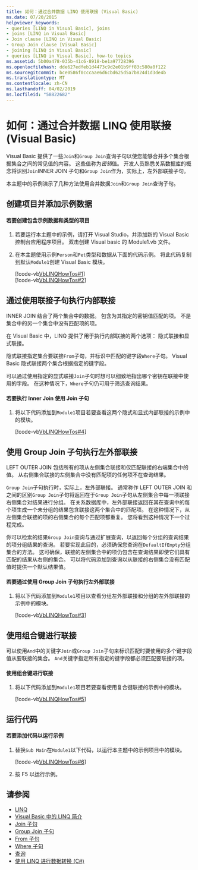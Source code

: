 ```yaml
---
title: 如何：通过合并数据 LINQ 使用联接 (Visual Basic)
ms.date: 07/20/2015
helpviewer_keywords:
- queries [LINQ in Visual Basic], joins
- joins [LINQ in Visual Basic]
- Join clause [LINQ in Visual Basic]
- Group Join clause [Visual Basic]
- joining [LINQ in Visual Basic]
- queries [LINQ in Visual Basic], how-to topics
ms.assetid: 5b00a478-035b-41c6-8918-be1a97728396
ms.openlocfilehash: dde627edfeb1d4473c9d2e01b9ff83c580a0f122
ms.sourcegitcommit: bce0586f0cccaae6d6cbd625d5a7b824d1d3de4b
ms.translationtype: MT
ms.contentlocale: zh-CN
ms.lasthandoff: 04/02/2019
ms.locfileid: "58822682"
---
```

# <a name="how-to-combine-data-with-linq-by-using-joins-visual-basic"></a>如何：通过合并数据 LINQ 使用联接 (Visual Basic)
Visual Basic 提供了一些`Join`和`Group Join`查询子句以使您能够合并多个集合根据集合之间的常见值的内容。 这些值称为*密钥*值。 开发人员熟悉关系数据库的概念将识别`Join`INNER JOIN 子句和`Group Join`作为，实际上，左外部联接子句。  
  
 本主题中的示例演示了几种方法使用合并数据`Join`和`Group Join`查询子句。  
  
## <a name="create-a-project-and-add-sample-data"></a>创建项目并添加示例数据  
  
#### <a name="to-create-a-project-that-contains-sample-data-and-types"></a>若要创建包含示例数据和类型的项目  
  
1.  若要运行本主题中的示例，请打开 Visual Studio，并添加新的 Visual Basic 控制台应用程序项目。 双击创建 Visual basic 的 Module1.vb 文件。  
  
2.  在本主题使用示例`Person`和`Pet`类型和数据从下面的代码示例。 将此代码复制到默认`Module1`创建 Visual Basic 模块。  
  
     [!code-vb[VbLINQHowTos#1](~/samples/snippets/visualbasic/VS_Snippets_VBCSharp/VbLINQHowTos/VB/Module1.vb#1)]  
    [!code-vb[VbLINQHowTos#2](~/samples/snippets/visualbasic/VS_Snippets_VBCSharp/VbLINQHowTos/VB/Module1.vb#2)]  
  
## <a name="perform-an-inner-join-by-using-the-join-clause"></a>通过使用联接子句执行内部联接  
 INNER JOIN 结合了两个集合中的数据。 包含为其指定的密钥值匹配的项。 不是集合中的另一个集合中没有匹配项的项。  
  
 在 Visual Basic 中，LINQ 提供了用于执行内部联接的两个选项： 隐式联接和显式联接。  
  
 隐式联接指定集合要联接`From`子句，并标识中匹配的键字段`Where`子句。 Visual Basic 隐式联接两个集合根据指定的键字段。  
  
 可以通过使用指定的显式联接`Join`子句时想可以细致地指出哪个密钥在联接中使用的字段。 在这种情况下，`Where`子句仍可用于筛选查询结果。  
  
#### <a name="to-perform-an-inner-join-by-using-the-join-clause"></a>若要执行 Inner Join 使用 Join 子句  
  
1.  将以下代码添加到`Module1`项目若要查看这两个隐式和显式内部联接的示例中的模块。  
  
     [!code-vb[VbLINQHowTos#4](~/samples/snippets/visualbasic/VS_Snippets_VBCSharp/VbLINQHowTos/VB/Module1.vb#4)]  
  
## <a name="perform-a-left-outer-join-by-using-the-group-join-clause"></a>使用 Group Join 子句执行左外部联接  
 LEFT OUTER JOIN 包括所有的项从左侧集合联接和仅匹配联接的右端集合中的值。 从右侧集合联接的左侧集合中没有匹配项的任何项不在查询结果。  
  
 `Group Join`子句执行时，实际上，左外部联接。 通常称作 LEFT OUTER JOIN 和之间的区别`Group Join`子句将返回在于`Group Join`子句从左侧集合中每一项联接右侧集合对结果进行分组。 在关系数据库中，左外部联接返回在其在查询中的每个项生成一个未分组的结果包含联接这两个集合中的匹配项。 在这种情况下，从左侧集合联接的项的右侧集合的每个匹配项都重复。 您将看到这种情况下一个过程完成。  
  
 你可以检索的结果`Group Join`查询与通过扩展查询，以返回每个分组的查询结果的项分组结果的查询。 若要实现此目的，必须确保您查询在`DefaultIfEmpty`分组集合的方法。 这可确保，联接的左侧集合中的项仍包含在查询结果即使它们具有匹配的结果从右侧的集合。 可以将代码添加到查询以从联接的右侧集合没有匹配值时提供一个默认结果值。  
  
#### <a name="to-perform-a-left-outer-join-by-using-the-group-join-clause"></a>若要通过使用 Group Join 子句执行左外部联接  
  
1.  将以下代码添加到`Module1`项目以查看分组左外部联接和分组的左外部联接的示例中的模块。  
  
     [!code-vb[VbLINQHowTos#3](~/samples/snippets/visualbasic/VS_Snippets_VBCSharp/VbLINQHowTos/VB/Module1.vb#3)]  
  
## <a name="perform-a-join-by-using-a-composite-key"></a>使用组合键进行联接  
 可以使用`And`中的关键字`Join`或`Group Join`子句来标识匹配时要使用的多个键字段值从要联接的集合。 `And`关键字指定所有指定的键字段都必须匹配要联接的项。  
  
#### <a name="to-perform-a-join-by-using-a-composite-key"></a>使用组合键进行联接  
  
1.  将以下代码添加到`Module1`项目若要查看使用复合键联接的示例中的模块。  
  
     [!code-vb[VbLINQHowTos#5](~/samples/snippets/visualbasic/VS_Snippets_VBCSharp/VbLINQHowTos/VB/Module1.vb#5)]  
  
## <a name="run-the-code"></a>运行代码  
  
#### <a name="to-add-code-to-run-the-examples"></a>若要添加代码以运行示例  
  
1.  替换`Sub Main`在`Module1`以下代码，以运行本主题中的示例项目中的模块。  
  
     [!code-vb[VbLINQHowTos#6](~/samples/snippets/visualbasic/VS_Snippets_VBCSharp/VbLINQHowTos/VB/Module1.vb#6)]  
  
2.  按 F5 以运行示例。  
  
## <a name="see-also"></a>请参阅

- [LINQ](../../../../visual-basic/programming-guide/language-features/linq/index.md)
- [Visual Basic 中的 LINQ 简介](../../../../visual-basic/programming-guide/language-features/linq/introduction-to-linq.md)
- [Join 子句](../../../../visual-basic/language-reference/queries/join-clause.md)
- [Group Join 子句](../../../../visual-basic/language-reference/queries/group-join-clause.md)
- [From 子句](../../../../visual-basic/language-reference/queries/from-clause.md)
- [Where 子句](../../../../visual-basic/language-reference/queries/where-clause.md)
- [查询](../../../../visual-basic/language-reference/queries/index.md)
- [使用 LINQ 进行数据转换 (C#)](../../../../csharp/programming-guide/concepts/linq/data-transformations-with-linq.md)
